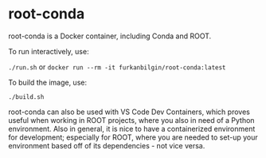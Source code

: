 # root-conda

root-conda is a Docker container, including Conda and ROOT.

To run interactively, use:

`./run.sh` or `docker run --rm -it furkanbilgin/root-conda:latest`

To build the image, use:

`./build.sh`

root-conda can also be used with VS Code Dev Containers, which proves useful when working in ROOT projects, where you also in need of a Python environment. Also in general, it is nice to have a containerized environment for development; especially for ROOT, where you are needed to set-up your environment based off of its dependencies - not vice versa. 
